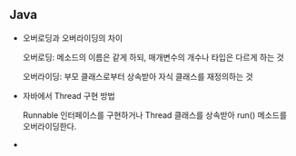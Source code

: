 ## Java



- 오버로딩과 오버라이딩의 차이

  오버로딩: 메소드의 이름은 같게 하되, 매개변수의 개수나 타입은 다르게 하는 것

  오버라이딩: 부모 클래스로부터 상속받아 자식 클래스를 재정의하는 것

  

- 자바에서 Thread 구현 방법

  Runnable 인터페이스를 구현하거나 Thread 클래스를 상속받아 run() 메소드를 오버라이딩한다.


* 